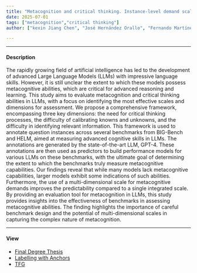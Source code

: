 ```yaml
---
title: "Metacognition and critical thinking. Instance-level demand scales and annotation by LLMs" 
date: 2025-07-01
tags: ["metacognition","critical thinking"]
author: ["kexin Jiang Chen", "José Hernández Orallo", "Fernando Martínez Plumed"]

---
```


---

#### Description

The rapidly growing field of artificial intelligence has led to the development of advanced Large
Language Models (LLMs) with impressive language skills. However, it is still unclear the extent
to which these models possess metacognitive abilities, which are critical for advanced
reasoning and learning. This study aims to evaluate metacognition and critical thinking abilities
in LLMs, with a focus on identifying the most effective scales and dimensions for assessment.
We propose a comprehensive framework, encompassing three key dimensions: the need for
critical thinking processes, the difficulty of calibrating knowns and unknowns, and the difficulty in
identifying relevant information. This framework is used to annotate question instances across
several benchmarks from BIG-Bench and HELM, aimed at measuring advanced cognitive skills
in LLMs. The annotations are generated by the state-of-the-art LLM, GPT-4. These annotations
are then used as predictors to build performance models for various LLMs on these
benchmarks, with the ultimate goal of determining the extent to which the benchmarks truly
measure metacognitive capabilities. Our findings reveal that while many models lack
metacognitive capabilities, larger models exhibit some indications of such abilities. Furthermore,
the use of a multi-dimensional scale for metacognitive demands improves the predictability
compared to a single integrated scale. By providing an evaluation tool for metacognition in
LLMs, this study provides insights into the effectiveness of benchmarks in assessing
metacognitive abilities. The finding highlights the importance of careful benchmark design and
the potential of multi-dimensional scales in capturing the complex nature of metacognition.

---

#### View

+ [Final Degree Thesis](final_degree_thesis.pdf)
+ [Labelling with Anchors](labelling_with_anchors.pdf)
+ [TFG](tfg.pdf)